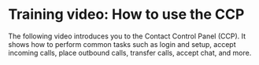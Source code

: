 # Training video: How to use the CCP<a name="ccp-video-training"></a>

The following video introduces you to the Contact Control Panel \(CCP\)\. It shows how to perform common tasks such as login and setup, accept incoming calls, place outbound calls, transfer calls, accept chat, and more\.

